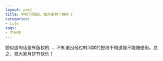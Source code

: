 ```yaml
---
layout: post
title: 中秋节刚到，给大家拜个晚年了
categories:
- Life
tags:
- 中秋节
---
```


貌似这句话是有版权的……不知道没经过韩同学的授权不知道能不能随便用。总之，祝大家月饼节快乐！

